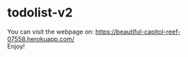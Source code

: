 # todolist-v2
You can visit the webpage on: https://beautiful-capitol-reef-07558.herokuapp.com/
<br>
Enjoy!
